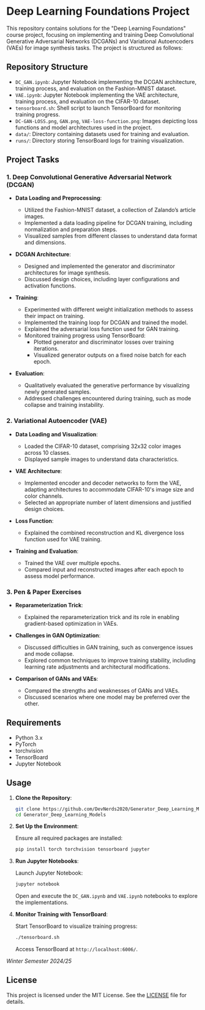 # Deep Learning Foundations Project

This repository contains solutions for the "Deep Learning Foundations" course project, focusing on implementing and training Deep Convolutional Generative Adversarial Networks (DCGANs) and Variational Autoencoders (VAEs) for image synthesis tasks. The project is structured as follows:

## Repository Structure

- `DC_GAN.ipynb`: Jupyter Notebook implementing the DCGAN architecture, training process, and evaluation on the Fashion-MNIST dataset.
- `VAE.ipynb`: Jupyter Notebook implementing the VAE architecture, training process, and evaluation on the CIFAR-10 dataset.
- `tensorboard.sh`: Shell script to launch TensorBoard for monitoring training progress.
- `DC-GAN-LOSS.png`, `GAN.png`, `VAE-loss-function.png`: Images depicting loss functions and model architectures used in the project.
- `data/`: Directory containing datasets used for training and evaluation.
- `runs/`: Directory storing TensorBoard logs for training visualization.

## Project Tasks

### 1. Deep Convolutional Generative Adversarial Network (DCGAN)

- **Data Loading and Preprocessing**:
  - Utilized the Fashion-MNIST dataset, a collection of Zalando’s article images.
  - Implemented a data loading pipeline for DCGAN training, including normalization and preparation steps.
  - Visualized samples from different classes to understand data format and dimensions.

- **DCGAN Architecture**:
  - Designed and implemented the generator and discriminator architectures for image synthesis.
  - Discussed design choices, including layer configurations and activation functions.

- **Training**:
  - Experimented with different weight initialization methods to assess their impact on training.
  - Implemented the training loop for DCGAN and trained the model.
  - Explained the adversarial loss function used for GAN training.
  - Monitored training progress using TensorBoard:
    - Plotted generator and discriminator losses over training iterations.
    - Visualized generator outputs on a fixed noise batch for each epoch.

- **Evaluation**:
  - Qualitatively evaluated the generative performance by visualizing newly generated samples.
  - Addressed challenges encountered during training, such as mode collapse and training instability.

### 2. Variational Autoencoder (VAE)

- **Data Loading and Visualization**:
  - Loaded the CIFAR-10 dataset, comprising 32x32 color images across 10 classes.
  - Displayed sample images to understand data characteristics.

- **VAE Architecture**:
  - Implemented encoder and decoder networks to form the VAE, adapting architectures to accommodate CIFAR-10's image size and color channels.
  - Selected an appropriate number of latent dimensions and justified design choices.

- **Loss Function**:
  - Explained the combined reconstruction and KL divergence loss function used for VAE training.

- **Training and Evaluation**:
  - Trained the VAE over multiple epochs.
  - Compared input and reconstructed images after each epoch to assess model performance.

### 3. Pen & Paper Exercises

- **Reparameterization Trick**:
  - Explained the reparameterization trick and its role in enabling gradient-based optimization in VAEs.

- **Challenges in GAN Optimization**:
  - Discussed difficulties in GAN training, such as convergence issues and mode collapse.
  - Explored common techniques to improve training stability, including learning rate adjustments and architectural modifications.

- **Comparison of GANs and VAEs**:
  - Compared the strengths and weaknesses of GANs and VAEs.
  - Discussed scenarios where one model may be preferred over the other.

## Requirements

- Python 3.x
- PyTorch
- torchvision
- TensorBoard
- Jupyter Notebook

## Usage

1. **Clone the Repository**:

   ```bash
   git clone https://github.com/DevNerds2020/Generator_Deep_Learning_Models.git
   cd Generator_Deep_Learning_Models
   ```

2. **Set Up the Environment**:

   Ensure all required packages are installed:

   ```bash
   pip install torch torchvision tensorboard jupyter
   ```

3. **Run Jupyter Notebooks**:

   Launch Jupyter Notebook:

   ```bash
   jupyter notebook
   ```

   Open and execute the `DC_GAN.ipynb` and `VAE.ipynb` notebooks to explore the implementations.

4. **Monitor Training with TensorBoard**:

   Start TensorBoard to visualize training progress:

   ```bash
   ./tensorboard.sh
   ```

   Access TensorBoard at `http://localhost:6006/`.

*Winter Semester 2024/25*

## License

This project is licensed under the MIT License. See the [LICENSE](LICENSE) file for details. 